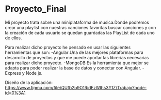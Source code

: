 # Proyecto_Final

Mi proyecto trata sobre una miniplataforma de musica.Donde podremos crear una playlist con nuestras canciones favoritas buscar canciones y
con la creación de cada usuario se quedan guardadas las PlayList de cada uno de ellos.

Para realizar dicho proyecto he pensado en usar las siguientes herramientas que son:
-Angular:Una de las mejores plataformas para desarrollo de proyectos y que me puede aportar las librerias necesarias para realizar dicho proyecto.
-MongoDB:Es la herramienta que mejor se adapta para poder realizar la base de datos y conectar con Angular.
-Express y Node js.
 
 Diseño de la aplicación:
 https://www.figma.com/file/QUfb2b9O1RidEzWIhs3Y1Z/Trabajo?node-id=0%3A1
